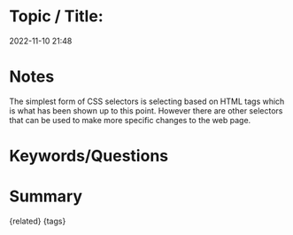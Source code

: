 # Topic / Title: 

2022-11-10
21:48


# Notes
The simplest form of CSS selectors is selecting based on HTML tags which is what has been shown up to this point. However there are other selectors that can be used to make more specific changes to the web page.

# Keywords/Questions

# Summary

{related}
{tags}